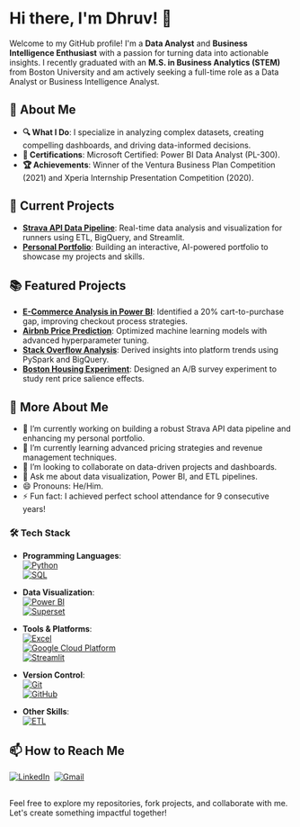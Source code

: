 # Hi there, I'm Dhruv! 👋

Welcome to my GitHub profile! I'm a **Data Analyst** and **Business Intelligence Enthusiast** with a passion for turning data into actionable insights. I recently graduated with an **M.S. in Business Analytics (STEM)** from Boston University and am actively seeking a full-time role as a Data Analyst or Business Intelligence Analyst.

## 🌟 About Me
- **🔍 What I Do**: I specialize in analyzing complex datasets, creating compelling dashboards, and driving data-informed decisions.
- **🎯 Certifications**: Microsoft Certified: Power BI Data Analyst (PL-300).
- **🏆 Achievements**: Winner of the Ventura Business Plan Competition (2021) and Xperia Internship Presentation Competition (2020).

## 🚀 Current Projects
- **[Strava API Data Pipeline](https://github.com/dhruvds58/BA882-Strava-Team4)**: Real-time data analysis and visualization for runners using ETL, BigQuery, and Streamlit.
- **[Personal Portfolio](https://tinyurl.com/DhruvShahPortfolio)**: Building an interactive, AI-powered portfolio to showcase my projects and skills.

## 📚 Featured Projects
- **[E-Commerce Analysis in Power BI](https://github.com/dhruvds58/Power-BI-Dashboard-for-an-E-Commerce-Website)**: Identified a 20% cart-to-purchase gap, improving checkout process strategies.
- **[Airbnb Price Prediction](https://github.com/dhruvds58/Airbnb-Price-Prediction)**: Optimized machine learning models with advanced hyperparameter tuning.
- **[Stack Overflow Analysis](https://github.com/dhruvds58/Stack-Overflow-Platform-Analysis)**: Derived insights into platform trends using PySpark and BigQuery.
- **[Boston Housing Experiment](https://github.com/dhruvds58/boston-housing-experiment)**: Designed an A/B survey experiment to study rent price salience effects.

## 🌟 More About Me
- 🔭 I’m currently working on building a robust Strava API data pipeline and enhancing my personal portfolio.
- 🌱 I’m currently learning advanced pricing strategies and revenue management techniques.
- 👯 I’m looking to collaborate on data-driven projects and dashboards.
- 💬 Ask me about data visualization, Power BI, and ETL pipelines.
- 😄 Pronouns: He/Him.
- ⚡ Fun fact: I achieved perfect school attendance for 9 consecutive years!

### 🛠 Tech Stack

- **Programming Languages**:  
  [![Python](https://img.shields.io/badge/Python-3776AB?style=flat&logo=python&logoColor=white)](https://github.com/dhruvds58/Global-Gift-Giving-Behavior-Analysis)  
  [![SQL](https://img.shields.io/badge/SQL-336791?style=flat&logo=postgresql&logoColor=white)](https://github.com/dhruvds58/Steam-Library-Analysis)  

- **Data Visualization**:  
  [![Power BI](https://img.shields.io/badge/Power%20BI-F2C811?style=flat&logo=powerbi&logoColor=black)](https://github.com/dhruvds58/Power-BI-Dashboard-for-an-E-Commerce-Website)  
  [![Superset](https://img.shields.io/badge/Apache%20Superset-000000?style=flat&logo=apache-superset&logoColor=white)](https://github.com/dhruvds58/BA882-Strava-Team4)  

- **Tools & Platforms**:  
  [![Excel](https://img.shields.io/badge/Microsoft%20Excel-217346?style=flat&logo=microsoft-excel&logoColor=white)](https://github.com/dhruvds58/Compensation-Analysis-Excel)  
  [![Google Cloud Platform](https://img.shields.io/badge/Google%20Cloud%20Platform-4285F4?style=flat&logo=google-cloud&logoColor=white)](https://github.com/dhruvds58/BA882-Strava-Team4)  
  [![Streamlit](https://img.shields.io/badge/Streamlit-FF4B4B?style=flat&logo=streamlit&logoColor=white)](https://github.com/dhruvds58/Personal-Portfolio)  

- **Version Control**:  
  [![Git](https://img.shields.io/badge/Git-F05032?style=flat&logo=git&logoColor=white)](https://github.com/dhruvds58?tab=repositories)  
  [![GitHub](https://img.shields.io/badge/GitHub-181717?style=flat&logo=github&logoColor=white)](https://github.com/dhruvds58?tab=repositories)  

- **Other Skills**:  
  [![ETL](https://img.shields.io/badge/ETL-0A192F?style=flat&logo=apache&logoColor=white)](https://github.com/dhruvds58/BA882-Strava-Team4)  


## 📫 How to Reach Me
<a href="https://www.linkedin.com/in/dhruv-shah8/" target="_blank"><img alt="LinkedIn" src="https://img.shields.io/badge/LinkedIn-0A66C2?style=flat&logo=linkedin&logoColor=white"/></a>&nbsp;
<a href="mailto:dhruvds@bu.edu" target="_blank"><img alt="Gmail" src="https://img.shields.io/badge/Gmail-D14836?style=flat&logo=gmail&logoColor=white"/></a>&nbsp;


##
Feel free to explore my repositories, fork projects, and collaborate with me. Let's create something impactful together!


